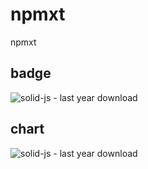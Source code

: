 # npmxt

npmxt

## badge

![solid-js - last year download](https://npmxt.vercel.app/badge/dy/solid-js "solid-js")

## chart

![solid-js - last year download](https://npmxt.vercel.app/chart/dy/solid-js "solid-js")
